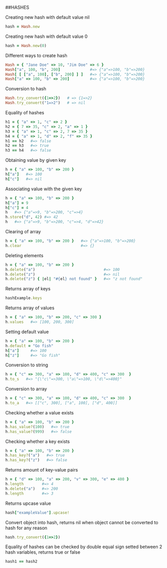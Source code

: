 ##HASHES

Creating new hash with default value nil
```ruby
hash = Hash.new
```
Creating new hash with default value 0
```ruby
hash = Hash.new(0)
```
Different ways to create hash
```ruby
Hash = { "Jane Doe" => 10, "Jim Doe" => 6 }
Hash["a", 100, "b", 200]             #=> {"a"=>100, "b"=>200}
Hash[ [ ["a", 100], ["b", 200] ] ]   #=> {"a"=>100, "b"=>200}
Hash["a" => 100, "b" => 200]         #=> {"a"=>100, "b"=>200}
```
Conversion to hash
```ruby
Hash.try_convert({1=>2})   # => {1=>2}
Hash.try_convert("1=>2")   # => nil
```
Equality of hashes
```ruby
h1 = { "a" => 1, "c" => 2 }
h2 = { 7 => 35, "c" => 2, "a" => 1 }
h3 = { "a" => 1, "c" => 2, 7 => 35 }
h4 = { "a" => 1, "d" => 2, "f" => 35 }
h1 == h2   #=> false
h2 == h3   #=> true
h3 == h4   #=> false
```
Obtaining value by given key
```ruby
h = { "a" => 100, "b" => 200 }
h["a"]   #=> 100
h["c"]   #=> nil
```
Associating value with the given key
```ruby
h = { "a" => 100, "b" => 200 }
h["a"] = 9
h["c"] = 4
h   #=> {"a"=>9, "b"=>200, "c"=>4}
h.store("d", 42) #=> 42
h   #=> {"a"=>9, "b"=>200, "c"=>4, "d"=>42}
```
Clearing of array
```ruby
h = { "a" => 100, "b" => 200 }   #=> {"a"=>100, "b"=>200}
h.clear                          #=> {}
```
Deleting elements
```ruby
h = { "a" => 100, "b" => 200 }
h.delete("a")                              #=> 100
h.delete("z")                              #=> nil
h.delete("z") { |el| "#{el} not found" }   #=> "z not found"
```
Returns array of keys
```ruby
hashExample.keys
```
Returns array of values
```ruby
h = { "a" => 100, "b" => 200, "c" => 300 }
h.values   #=> [100, 200, 300]
```
Setting default value
```ruby
h = { "a" => 100, "b" => 200 }
h.default = "Go fish"
h["a"]     #=> 100
h["z"]     #=> "Go fish"
```
Conversion to string
```ruby
h = { "c" => 300, "a" => 100, "d" => 400, "c" => 300  }
h.to_s   #=> "{\"c\"=>300, \"a\"=>100, \"d\"=>400}"
```
Conversion to array
```ruby
h = { "c" => 300, "a" => 100, "d" => 400, "c" => 300  }
h.to_a   #=> [["c", 300], ["a", 100], ["d", 400]]
```
Checking whether a value exists
```ruby
h = { "a" => 100, "b" => 200 }
h.has_value?(100)   #=> true
h.has_value?(999)   #=> false
```
Checking whether a key exists
```ruby
h = { "a" => 100, "b" => 200 }
h.has_key?("a")   #=> true
h.has_key?("z")   #=> false
```
Returns amount of key-value pairs
```ruby
h = { "d" => 100, "a" => 200, "v" => 300, "e" => 400 }
h.length        #=> 4
h.delete("a")   #=> 200
h.length        #=> 3
```
Returns upcase value
```ruby
hash["exampleValue"].upcase!
```
Convert object into hash, returns nil when object cannot be converted to hash for any reason
```ruby
hash.try_convert({1=>2})
```
Equality of hashes can be checked by double equal sign setted between 2 hash variables, returns true or false
```ruby
hash1 == hash2
```
